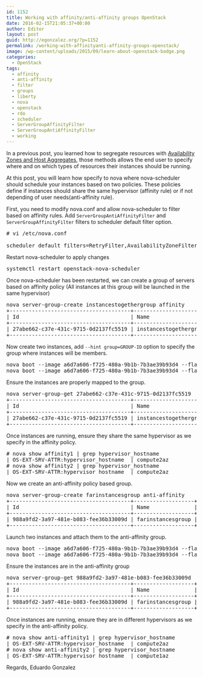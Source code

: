 ```yaml
---
id: 1152
title: Working with affinity/anti-affinity groups OpenStack
date: 2016-02-15T21:05:37+00:00
author: Editor
layout: post
guid: http://egonzalez.org/?p=1152
permalink: /working-with-affinityanti-affinity-groups-openstack/
image: /wp-content/uploads/2015/09/learn-about-openstack-badge.png
categories:
  - OpenStack
tags:
  - affinity
  - anti-affinity
  - filter
  - groups
  - liberty
  - nova
  - openstack
  - rdo
  - scheduler
  - ServerGroupAffinityFilter
  - ServerGroupAntiAffinityFilter
  - working
---
```

In a previous post, you learned how to segregate resources with <a href="http://egonzalez.org/openstack-segregation-with-availability-zones-and-host-aggregates/" target="_blank">Availability Zones and Host Aggregates</a>, those methods allows the end user to specify where and on which types of resources their instances should be running.


At this post, you will learn how specify to nova where nova-scheduler should schedule your instances based on two policies. These policies define if instances should share the same hypervisor (affinity rule) or if not depending of user needs(anti-affinity rule).

First, you need to modify nova.conf and allow nova-scheduler to filter based on affinity rules. Add <code>ServerGroupAntiAffinityFilter</code> and <code>ServerGroupAffinityFilter</code> filters to scheduler default filter option.
<pre>
# vi /etc/nova.conf

scheduler_default_filters=RetryFilter,AvailabilityZoneFilter,RamFilter,ComputeFilter,ComputeCapabilitiesFilter,ImagePropertiesFilter,CoreFilter,ServerGroupAntiAffinityFilter,ServerGroupAffinityFilter
</pre>
Restart nova-scheduler to apply changes
<pre>
systemctl restart openstack-nova-scheduler
</pre>
Once nova-scheduler has been restarted, we can create a group of servers based on affinity policy (All instances at this group will be launched in the same hypervisor)
<pre>
nova server-group-create instancestogethergroup affinity
+--------------------------------------+------------------------+---------------+---------+----------+
| Id                                   | Name                   | Policies      | Members | Metadata |
+--------------------------------------+------------------------+---------------+---------+----------+
| 27abe662-c37e-431c-9715-0d2137fc5519 | instancestogethergroup | [u'affinity'] | []      | {}       |
+--------------------------------------+------------------------+---------------+---------+----------+
</pre>
Now create two instances, add <code>--hint group=GROUP-ID</code> option to specify the group where instances will be members. 
<pre>
nova boot --image a6d7a606-f725-480a-9b1b-7b3ae39b93d4 --flavor m1.tiny --nic net-id=154da7a8-fa49-415e-9d35-c840b144a8df --hint group=27abe662-c37e-431c-9715-0d2137fc5519 affinity1
nova boot --image a6d7a606-f725-480a-9b1b-7b3ae39b93d4 --flavor m1.tiny --nic net-id=154da7a8-fa49-415e-9d35-c840b144a8df --hint group=27abe662-c37e-431c-9715-0d2137fc5519 affinity2
</pre>
Ensure the instances are properly mapped to the group.
<pre>
nova server-group-get 27abe662-c37e-431c-9715-0d2137fc5519 
+--------------------------------------+------------------------+---------------+------------------------------------------------------------------------------------+----------+
| Id                                   | Name                   | Policies      | Members                                                                            | Metadata |
+--------------------------------------+------------------------+---------------+------------------------------------------------------------------------------------+----------+
| 27abe662-c37e-431c-9715-0d2137fc5519 | instancestogethergroup | [u'affinity'] | [u'b8b72a0a-c981-430e-a909-13d23d928655', u'8affefff-0072-47e3-8d11-2ddf26e48b82'] | {}       |
+--------------------------------------+------------------------+---------------+------------------------------------------------------------------------------------+----------+
</pre>
Once instances are running, ensure they share the same hypervisor as we specify in the affinity policy.
<pre>
# nova show affinity1 | grep hypervisor_hostname
| OS-EXT-SRV-ATTR:hypervisor_hostname  | compute2az
# nova show affinity2 | grep hypervisor_hostname
| OS-EXT-SRV-ATTR:hypervisor_hostname  | compute2az  
</pre>
Now we create an anti-affinity policy based group.
<pre>
nova server-group-create farinstancesgroup anti-affinity
+--------------------------------------+-------------------+--------------------+---------+----------+
| Id                                   | Name              | Policies           | Members | Metadata |
+--------------------------------------+-------------------+--------------------+---------+----------+
| 988a9fd2-3a97-481e-b083-fee36b33009d | farinstancesgroup | [u'anti-affinity'] | []      | {}       |
+--------------------------------------+-------------------+--------------------+---------+----------+
</pre>
Launch two instances and attach them to the anti-affinity group.
<pre>
nova boot --image a6d7a606-f725-480a-9b1b-7b3ae39b93d4 --flavor m1.tiny --nic net-id=154da7a8-fa49-415e-9d35-c840b144a8df --hint group=988a9fd2-3a97-481e-b083-fee36b33009d anti-affinity1
nova boot --image a6d7a606-f725-480a-9b1b-7b3ae39b93d4 --flavor m1.tiny --nic net-id=154da7a8-fa49-415e-9d35-c840b144a8df --hint group=988a9fd2-3a97-481e-b083-fee36b33009d anti-affinity2
</pre>
Ensure the instances are in the anti-affinity group
<pre>
nova server-group-get 988a9fd2-3a97-481e-b083-fee36b33009d 
+--------------------------------------+-------------------+--------------------+------------------------------------------------------------------------------------+----------+
| Id                                   | Name              | Policies           | Members                                                                            | Metadata |
+--------------------------------------+-------------------+--------------------+------------------------------------------------------------------------------------+----------+
| 988a9fd2-3a97-481e-b083-fee36b33009d | farinstancesgroup | [u'anti-affinity'] | [u'cfb45193-9a7c-436f-ac2d-59a7a9a854ae', u'25dc8671-0c9a-4774-90cf-7394380f91ef'] | {}       |
+--------------------------------------+-------------------+--------------------+------------------------------------------------------------------------------------+----------+
</pre>
Once instances are running, ensure they are in different hypervisors as we specify in the anti-affinity policy.
<pre>
# nova show anti-affinity1 | grep hypervisor_hostname
| OS-EXT-SRV-ATTR:hypervisor_hostname  | compute2az
# nova show anti-affinity2 | grep hypervisor_hostname
| OS-EXT-SRV-ATTR:hypervisor_hostname  | compute1az   
</pre>



Regards, Eduardo Gonzalez